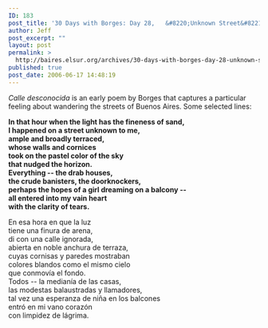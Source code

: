 ```yaml
---
ID: 183
post_title: '30 Days with Borges: Day 28,   &#8220;Unknown Street&#8221;'
author: Jeff
post_excerpt: ""
layout: post
permalink: >
  http://baires.elsur.org/archives/30-days-with-borges-day-28-unknown-street/
published: true
post_date: 2006-06-17 14:48:19
---
```

<em>Calle desconocida</em> is an early poem by Borges that captures a particular feeling about wandering the streets of Buenos Aires. Some selected lines:

<b>In that hour when the light has the fineness of sand,<br />
I happened on a street unknown to me,<br />
ample and broadly terraced,<br />
whose walls and cornices<br />
took on the pastel color of the sky<br />
that nudged the horizon.<br />
Everything -- the drab houses,<br />
the crude banisters, the doorknockers,<br />
perhaps the hopes of a girl dreaming on a balcony --<br />
all entered into my vain heart <br />
with the clarity of tears.</b>

En esa hora en que la luz<br />
tiene una finura de arena,<br />
di con una calle ignorada,<br />
abierta en noble anchura de terraza,<br />
cuyas cornisas y paredes mostraban<br />
colores blandos como el mismo cielo<br />
que conmovía el fondo.<br />
Todos -- la medianía de las casas,<br />
las modestas balaustradas y llamadores,<br />
tal vez una esperanza de ni&#241;a en los balcones<br />
entró en mi vano corazón <br />
con limpidez de lágrima.